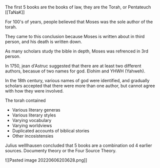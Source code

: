 The first 5 books are the books of law, they are the Torah, or Pentateuch [[TaNaK]]

For 100's of years, people believed that Moses was the sole author of the torah.

They came to this conclusion because Moses is written about in third person, and his death is written down.

As many scholars study the bible in depth, Moses was refrenced in 3rd person.

In 1750, jean d'Astruc suggested that there are at least two different authors, becasue of two names for god. Elohim and YHWH (Yahweh).

In the 18th century, various names of god were identified, and gradually scholars accepted that there were more than one author, but cannot agree with how they were involved.

The torah contained

-   Various literary generas
-   Various literary styles
-   Varying vocabulary
-   Varying worldviews
-   Duplicated accounts of biblical stories
-   Other incosistensies

Julius welllhausen concluded that 5 books are a combination od 4 earlier sources. Documenty theory or the Four Source Theory.

![[Pasted image 20220606203628.png]]